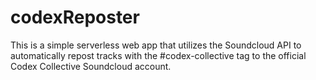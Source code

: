 # codexReposter
This is a simple serverless web app that utilizes the Soundcloud API to automatically repost tracks with the #codex-collective tag to the official Codex Collective Soundcloud account. 